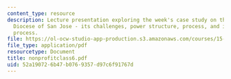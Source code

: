 ```yaml
---
content_type: resource
description: Lecture presentation exploring the week's case study on the Catholic
  Diocese of San Jose - its challenges, power structure, process, and implementation
  process.
file: https://ol-ocw-studio-app-production.s3.amazonaws.com/courses/15-967-managing-and-volunteering-in-the-non-profit-sector-spring-2005/52a190726b47b0769357d97c6f91767d_nonprofitclass6.pdf
file_type: application/pdf
resourcetype: Document
title: nonprofitclass6.pdf
uid: 52a19072-6b47-b076-9357-d97c6f91767d
---
```

